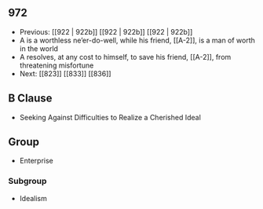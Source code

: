 ## 972
- Previous: [[922 | 922b]] [[922 | 922b]] [[922 | 922b]] 
- A is a worthless ne’er-do-well, while his friend, [[A-2]], is a man of worth in the world
- A resolves, at any cost to himself, to save his friend, [[A-2]], from threatening misfortune
- Next: [[823]] [[833]] [[836]] 

## B Clause
- Seeking Against Difficulties to Realize a Cherished Ideal

## Group
- Enterprise

### Subgroup
- Idealism

